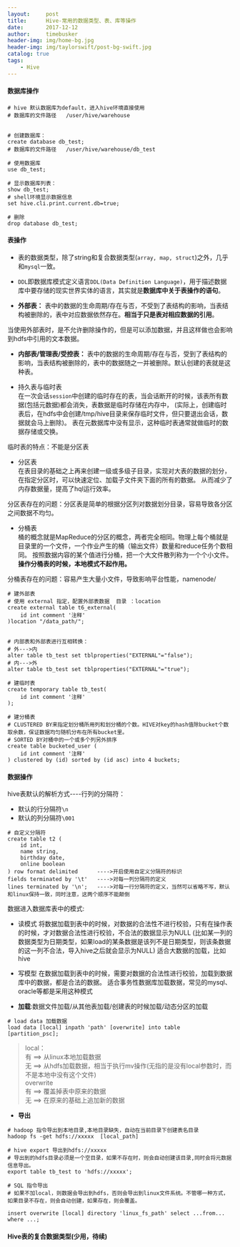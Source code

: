```yaml
---
layout:     post
title:      Hive-常用的数据类型、表、库等操作
date:       2017-12-12
author:     timebusker
header-img: img/home-bg.jpg
header-img: img/taylorswift/post-bg-swift.jpg
catalog: true
tags:
    - Hive
---
```

#### 数据库操作

```
# hive 默认数据库为default，进入hive环境直接使用
# 数据库的文件路径   /user/hive/warehouse


# 创建数据库：
create database db_test; 
# 数据库的文件路径   /user/hive/warehouse/db_test

# 使用数据库
use db_test;

# 显示数据库列表：
show db_test;
# shell环境显示数据信息
set hive.cli.print.current.db=true;

# 删除
drop database db_test;
```

#### 表操作
- 表的数据类型，除了string和复合数据类型(`array, map, struct`)之外，几乎和`mysql`一致。    
- `DDL`即数据库模式定义语言`DDL(Data Definition Language)`，用于描述数据库中要存储的现实世界实体的语言，其实就是**数据库中关于表操作的语句**。

- **外部表：** 
表中的数据的生命周期/存在与否，不受到了表结构的影响，当表结构被删除的，表中对应数据依然存在。**相当于只是表对相应数据的引用**。    

当使用外部表时，是不允许删除操作的，但是可以添加数据，并且这样做也会影响到hdfs中引用的文本数据。      

- **内部表/管理表/受控表：** 
表中的数据的生命周期/存在与否，受到了表结构的影响，当表结构被删除的，表中的数据随之一并被删除。默认创建的表就是这种表。    
		
- 持久表与临时表  
在一次会话`session`中创建的临时存在的表，当会话断开的时候，该表所有数据(包括元数据)都会消失，表数据是临时存储在内存中，
(实际上，创建临时表后，在hdfs中会创建/tmp/hive目录来保存临时文件，但只要退出会话，数据就会马上删除)。
表在元数据库中没有显示，这种临时表通常就做临时的数据存储或交换。   
	
临时表的特点：不能是分区表

- 分区表   
在表目录的基础之上再来创建一级或多级子目录，实现对大表的数据的划分，在指定分区时，可以快速定位、加载子文件夹下面的所有的数据。
从而减少了内存数据量，提高了hql运行效率。		

分区表存在的问题：分区表是简单的根据分区列对数据划分目录，容易导致各分区之间数据不均匀。

- 分桶表   
桶的概念就是MapReduce的分区的概念，两者完全相同。物理上每个桶就是目录里的一个文件，一个作业产生的桶（输出文件）数量和reduce任务个数相同。
按照数据内容的某个值进行分桶，把一个大文件散列称为一个个小文件。	
**操作分桶表的时候，本地模式不起作用。**

分桶表存在的问题：容易产生大量小文件，导致影响平台性能，namenode/
		
```
# 建外部表
# 使用 external 指定，配置外部表数据  目录 ：location
create external table t6_external(
    id int comment '注释' 
)location "/data_path/";


# 内部表和外部表进行互相转换：
# 外--->内
alter table tb_test set tblproperties("EXTERNAL"="false");
# 内--->外
alter table tb_test set tblproperties("EXTERNAL"="true");

# 建临时表
create temporary table tb_test(
    id int comment '注释' 
);

# 建分桶表
# CLUSTERED BY来指定划分桶所用列和划分桶的个数。HIVE对key的hash值除bucket个数取余数，保证数据均匀随机分布在所有bucket里。
# SORTED BY对桶中的一个或多个列另外排序
create table bucketed_user (
    id int comment '注释' 
) clustered by (id) sorted by (id asc) into 4 buckets;
```  

#### 数据操作
hive表默认的解析方式----行列的分隔符：
- 默认的行分隔符`\n`
- 默认的列分隔符`\001`  

```
# 自定义分隔符
create table t2 (
    id int,
    name string,
    birthday date,
    online boolean
) row format delimited      ---->开启使用自定义分隔符的标识
fields terminated by '\t'   ---->对每一列分隔符的定义
lines terminated by '\n';   ---->对每一行分隔符的定义，当然可以省略不写，默认和linux保持一致，同时注意，这两个顺序不能颠倒
```

数据进入数据库表中的模式:   
- 读模式
将数据加载到表中的时候，对数据的合法性不进行校验，只有在操作表的时候，才对数据合法性进行校验，不合法的数据显示为NULL
(比如某一列的数据类型为日期类型，如果load的某条数据是该列不是日期类型，则该条数据的这一列不合法，导入hive之后就会显示为NULL)
适合大数据的加载，比如hive

- 写模型
在数据加载到表中的时候，需要对数据的合法性进行校验，加载到数据库中的数据，都是合法的数据。
适合事务性数据库加载数据，常见的mysql、oracle等都是采用这种模式

- **加载**:数据文件加载/从其他表加载/创建表的时候加载/动态分区的加载

```
# load data 加载数据
load data [local] inpath 'path' [overwrite] into table [partition_psc];
``` 
> local：     
>     有 ==> 从linux本地加载数据      
>     无 ==> 从hdfs加载数据，相当于执行mv操作(无指的是没有local参数时，而不是本地中没有这个文件)       
> overwrite     
>     有 ==> 覆盖掉表中原来的数据      
>     无 ==> 在原来的基础上追加新的数据        

- **导出**  

```
# hadoop 指令导出到本地目录,本地目录缺失，自动在当前目录下创建表名目录
hadoop fs -get hdfs://xxxxx  [local_path]

# hive export 导出到hdfs://xxxxx
# 导出到的hdfs目录必须是一个空目录，如果不存在时，则会自动创建该目录,同时会将元数据信息导出。
export table tb_test to 'hdfs://xxxxx';

# SQL 指令导出
# 如果不加local，则数据会导出到hdfs，否则会导出到linux文件系统。不管哪一种方式，如果目录不存在，则会自动创建，如果存在，则会覆盖。

insert overwrite [local] directory 'linux_fs_path' select ...from... where ...;   

```

#### Hive表的复合数据类型(少用，待续)


























